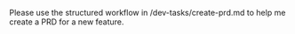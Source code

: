 Please use the structured workflow in /dev-tasks/create-prd.md to help me create a PRD for a new feature.
